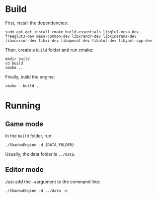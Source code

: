 # Build

First, install the dependencies:

```sudo apt-get install cmake build-essentials libglu1-mesa-dev freeglut3-dev mesa-common-dev libxrandr-dev libxinerama-dev libxcursor-dev libxi-dev libopenal-dev libalut-dev libyaml-cpp-dev```

Then, create a `build` folder and run cmake:

```
mkdir build
cd build
cmake ..
```

Finally, build the engine:

```cmake --build .```

# Running

## Game mode

In the `build` folder, run:

```./ShadowEngine -d {DATA_FOLDER}```

Usually, the data folder is `../data`.

## Editor mode

Just add the `-e`argument to the command line:

```./ShadowEngine -d ../data -e```
